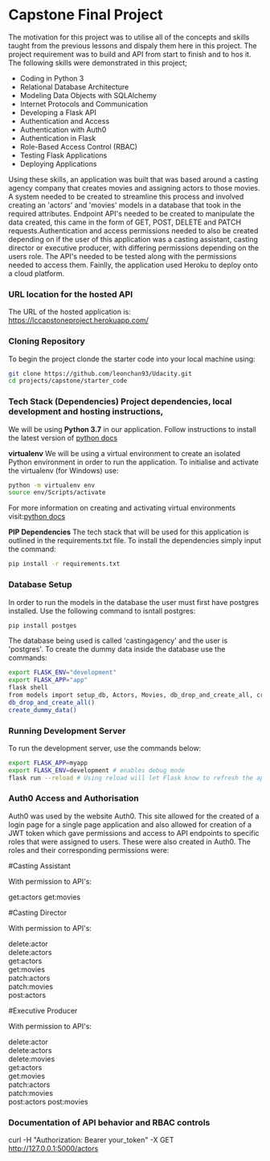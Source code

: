# Capstone Final Project

The motivation for this project was to utilise all of the concepts and skills taught from the previous lessons and dispaly them here in this project. The project requirement was to build and API from start to finish and to hos it. The following skills were demonstrated in this project;

- Coding in Python 3
- Relational Database Architecture
- Modeling Data Objects with SQLAlchemy
- Internet Protocols and Communication
- Developing a Flask API
- Authentication and Access
- Authentication with Auth0
- Authentication in Flask
- Role-Based Access Control (RBAC)
- Testing Flask Applications
- Deploying Applications

Using these skills, an application was built that was based around a casting agency company that creates movies and assigning actors to those movies. A system needed to be created to streamline this process and involved creating an 'actors' and 'movies' models in a database that took in the required attributes. Endpoint API's needed to be created to manipulate the data created, this came in the form of GET, POST, DELETE and PATCH requests.Authentication and access permissions needed to also be created depending on if the user of this application was a casting assistant, casting director or executive producer, with differing permissions depending on the users role. The API's needed to be tested along with the permissions needed to access them. Fainlly, the application used Heroku to deploy onto a cloud platform. 

### URL location for the hosted API

The URL of the hosted application is: https://lccapstoneproject.herokuapp.com/

### Cloning Repository 

To begin the project clonde the starter code into your local machine using:

```bash
git clone https://github.com/leonchan93/Udacity.git
cd projects/capstone/starter_code 
```

### Tech Stack (Dependencies) Project dependencies, local development and hosting instructions,

We will be using **Python 3.7** in our application. Follow instructions to install the latest version of [python docs](https://docs.python.org/3/using/unix.html#getting-and-installing-the-latest-version-of-python)

**virtualenv** We will be using a virtual environment to create an isolated Python environment in order to run the application. To initialise and activate the virtualenv (for Windows) use:

```bash
python -m virtualenv env
source env/Scripts/activate
```
For more information on creating and activating virtual environments visit:[python docs](https://packaging.python.org/guides/installing-using-pip-and-virtual-environments/)

**PIP Dependencies** The tech stack that will be used for this application is outlined in the requirements.txt file. 
To install the dependencies simply input the command:

```bash
pip install -r requirements.txt
```

### Database Setup

In order to run the models in the database the user must first have postgres installed. Use the following command to isntall postgres:

```bash
pip install postges
```

The database being used is called 'castingagency' and the user is 'postgres'. To create the dummy data inside the database use the commands:

```bash
export FLASK_ENV="development"
export FLASK_APP="app"
flask shell
from models import setup_db, Actors, Movies, db_drop_and_create_all, create_dummy_data
db_drop_and_create_all()
create_dummy_data()
```

### Running Development Server 

To run the development server, use the commands below:

```bash
export FLASK_APP=myapp
export FLASK_ENV=development # enables debug mode
flask run --reload # Using reload will let Flask know to refresh the application everytime a change is made
```

### Auth0 Access and Authorisation

Auth0 was used by the website Auth0. This site allowed for the created of a login page for a single page application and also allowed for creation of a JWT token which gave permissions and access to API endpoints to specific roles that were assigned to users. These were also created in Auth0. The roles and their corresponding permissions were:

#Casting Assistant

With permission to API's:

get:actors
get:movies

#Casting Director

With permission to API's:

delete:actor	
delete:actors		
get:actors	
get:movies	
patch:actors	
patch:movies	
post:actors

#Executive Producer

With permission to API's:

delete:actor		
delete:actors		
delete:movies		
get:actors		
get:movies		
patch:actors	
patch:movies	
post:actors	
post:movies



### Documentation of API behavior and RBAC controls

curl -H "Authorization: Bearer your_token" -X GET http://127.0.0.1:5000/actors